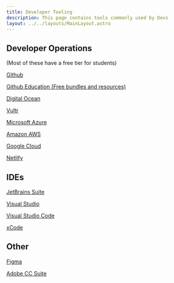 ```yaml
---
title: Developer Tooling
description: This page contains tools commonly used by Devs
layout: ../../layouts/MainLayout.astro
---
```


## Developer Operations 

(Most of these have a free tier for students)

[Github](https://github.com/)

[Github Education (Free bundles and resources)](https://education.github.com/)

[Digital Ocean](https://www.digitalocean.com/)

[Vultr](https://www.vultr.com/)

[Microsoft Azure](https://azure.microsoft.com/en-us/)

[Amazon AWS](https://aws.amazon.com/)

[Google Cloud](https://cloud.google.com/)

[Netlify](https://www.netlify.com/)

## IDEs

[JetBrains Suite](https://www.jetbrains.com/)

[Visual Studio](https://visualstudio.microsoft.com/)

[Visual Studio Code](https://code.visualstudio.com/)

[xCode](https://developer.apple.com/xcode/)

## Other

[Figma](https://www.figma.com/)

[Adobe CC Suite]()

